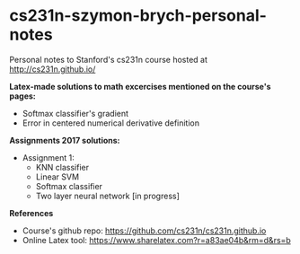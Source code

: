 # cs231n-szymon-brych-personal-notes
Personal notes to Stanford's cs231n course hosted at http://cs231n.github.io/

**Latex-made solutions to math excercises mentioned on the course's pages:**
- Softmax classifier's gradient
- Error in centered numerical derivative definition
  
**Assignments 2017 solutions:**
- Assignment 1:
    - KNN classifier
    - Linear SVM 
    - Softmax classifier 
    - Two layer neural network [in progress]


**References**
- Course's github repo: https://github.com/cs231n/cs231n.github.io 
- Online Latex tool: https://www.sharelatex.com?r=a83ae04b&rm=d&rs=b
